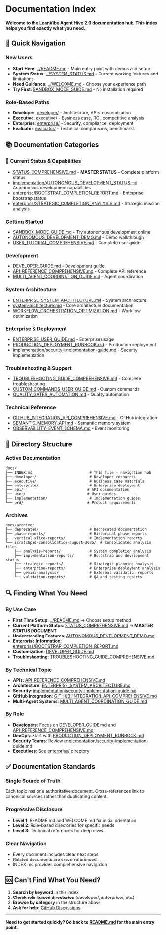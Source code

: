 # Documentation Index

**Welcome to the LeanVibe Agent Hive 2.0 documentation hub. This index helps you find exactly what you need.**

## 🚀 Quick Navigation

### New Users
- **Start Here**: [../README.md](../README.md) - Main entry point with demos and setup
- **System Status**: [../SYSTEM_STATUS.md](../SYSTEM_STATUS.md) - Current working features and limitations
- **Need Guidance**: [../WELCOME.md](../WELCOME.md) - Choose your experience path
- **Try First**: [SANDBOX_MODE_GUIDE.md](SANDBOX_MODE_GUIDE.md) - No installation required

### Role-Based Paths
- **Developer**: [developer/](developer/) - Architecture, APIs, customization
- **Executive**: [executive/](executive/) - Business case, ROI, competitive analysis  
- **Enterprise**: [enterprise/](enterprise/) - Security, compliance, deployment
- **Evaluator**: [evaluator/](evaluator/) - Technical comparisons, benchmarks

## 📚 Documentation Categories

### 🚀 Current Status & Capabilities
- [STATUS_COMPREHENSIVE.md](STATUS_COMPREHENSIVE.md) - **MASTER STATUS** - Complete platform status
- [implementation/AUTONOMOUS_DEVELOPMENT_STATUS.md](implementation/AUTONOMOUS_DEVELOPMENT_STATUS.md) - Autonomous development capabilities
- [enterprise/BOOTSTRAP_COMPLETION_REPORT.md](enterprise/BOOTSTRAP_COMPLETION_REPORT.md) - Enterprise bootstrap status
- [enterprise/STRATEGIC_COMPLETION_ANALYSIS.md](enterprise/STRATEGIC_COMPLETION_ANALYSIS.md) - Strategic mission analysis

### Getting Started
- [SANDBOX_MODE_GUIDE.md](SANDBOX_MODE_GUIDE.md) - Try autonomous development online
- [AUTONOMOUS_DEVELOPMENT_DEMO.md](AUTONOMOUS_DEVELOPMENT_DEMO.md) - Demo walkthrough
- [USER_TUTORIAL_COMPREHENSIVE.md](USER_TUTORIAL_COMPREHENSIVE.md) - Complete user guide

### Development
- [DEVELOPER_GUIDE.md](DEVELOPER_GUIDE.md) - Development guide
- [API_REFERENCE_COMPREHENSIVE.md](API_REFERENCE_COMPREHENSIVE.md) - Complete API reference
- [MULTI_AGENT_COORDINATION_GUIDE.md](MULTI_AGENT_COORDINATION_GUIDE.md) - Agent coordination

### System Architecture
- [ENTERPRISE_SYSTEM_ARCHITECTURE.md](ENTERPRISE_SYSTEM_ARCHITECTURE.md) - System architecture
- [system-architecture.md](system-architecture.md) - Core architecture documentation
- [WORKFLOW_ORCHESTRATION_OPTIMIZATION.md](WORKFLOW_ORCHESTRATION_OPTIMIZATION.md) - Workflow optimization

### Enterprise & Deployment
- [ENTERPRISE_USER_GUIDE.md](ENTERPRISE_USER_GUIDE.md) - Enterprise usage
- [PRODUCTION_DEPLOYMENT_RUNBOOK.md](PRODUCTION_DEPLOYMENT_RUNBOOK.md) - Production deployment
- [implementation/security-implementation-guide.md](implementation/security-implementation-guide.md) - Security implementation

### Troubleshooting & Support
- [TROUBLESHOOTING_GUIDE_COMPREHENSIVE.md](TROUBLESHOOTING_GUIDE_COMPREHENSIVE.md) - Complete troubleshooting
- [CUSTOM_COMMANDS_USER_GUIDE.md](CUSTOM_COMMANDS_USER_GUIDE.md) - Custom commands
- [QUALITY_GATES_AUTOMATION.md](QUALITY_GATES_AUTOMATION.md) - Quality automation

### Technical Reference
- [GITHUB_INTEGRATION_API_COMPREHENSIVE.md](GITHUB_INTEGRATION_API_COMPREHENSIVE.md) - GitHub integration
- [SEMANTIC_MEMORY_API.md](SEMANTIC_MEMORY_API.md) - Semantic memory system
- [OBSERVABILITY_EVENT_SCHEMA.md](OBSERVABILITY_EVENT_SCHEMA.md) - Event monitoring

## 📁 Directory Structure

### Active Documentation
```
docs/
├── INDEX.md                          # This file - navigation hub
├── developer/                        # Developer resources
├── executive/                        # Business case materials  
├── enterprise/                       # Enterprise deployment
├── api/                             # API documentation
├── user/                            # User guides
├── implementation/                   # Implementation guides
└── prd/                             # Product requirements
```

### Archives
```
docs/archive/
├── deprecated/                       # Deprecated documentation
├── phase-reports/                    # Historical phase reports
├── vertical-slice-reports/           # Implementation reports
└── scratchpad-consolidation-august-2025/  # Consolidated analysis files
    ├── analysis-reports/             # System completion analysis
    ├── implementation-reports/       # Bootstrap and development status
    ├── strategic-reports/            # Strategic planning analysis
    ├── enterprise-reports/           # Enterprise deployment analysis
    ├── gemini-analysis/              # External validation reports
    └── validation-reports/           # QA and testing reports
```

## 🔍 Finding What You Need

### By Use Case
- **First Time Setup**: [../README.md](../README.md) → Choose setup method
- **Current Platform Status**: [STATUS_COMPREHENSIVE.md](STATUS_COMPREHENSIVE.md) → **MASTER STATUS DOCUMENT**
- **Understanding Features**: [AUTONOMOUS_DEVELOPMENT_DEMO.md](AUTONOMOUS_DEVELOPMENT_DEMO.md)
- **Enterprise Information**: [enterprise/BOOTSTRAP_COMPLETION_REPORT.md](enterprise/BOOTSTRAP_COMPLETION_REPORT.md)
- **Customization**: [DEVELOPER_GUIDE.md](DEVELOPER_GUIDE.md)
- **Troubleshooting**: [TROUBLESHOOTING_GUIDE_COMPREHENSIVE.md](TROUBLESHOOTING_GUIDE_COMPREHENSIVE.md)

### By Technical Topic
- **APIs**: [API_REFERENCE_COMPREHENSIVE.md](API_REFERENCE_COMPREHENSIVE.md)
- **Architecture**: [ENTERPRISE_SYSTEM_ARCHITECTURE.md](ENTERPRISE_SYSTEM_ARCHITECTURE.md)
- **Security**: [implementation/security-implementation-guide.md](implementation/security-implementation-guide.md)
- **GitHub Integration**: [GITHUB_INTEGRATION_API_COMPREHENSIVE.md](GITHUB_INTEGRATION_API_COMPREHENSIVE.md)
- **Multi-Agent Systems**: [MULTI_AGENT_COORDINATION_GUIDE.md](MULTI_AGENT_COORDINATION_GUIDE.md)

### By Role
- **Developers**: Focus on [DEVELOPER_GUIDE.md](DEVELOPER_GUIDE.md) and [API_REFERENCE_COMPREHENSIVE.md](API_REFERENCE_COMPREHENSIVE.md)
- **DevOps**: Start with [PRODUCTION_DEPLOYMENT_RUNBOOK.md](PRODUCTION_DEPLOYMENT_RUNBOOK.md)
- **Security Teams**: Review [implementation/security-implementation-guide.md](implementation/security-implementation-guide.md)
- **Executives**: See [enterprise/](enterprise/) directory

## ✅ Documentation Standards

### Single Source of Truth
Each topic has one authoritative document. Cross-references link to canonical sources rather than duplicating content.

### Progressive Disclosure
- **Level 1**: README.md and WELCOME.md for initial orientation
- **Level 2**: Role-based directories for specific needs
- **Level 3**: Technical references for deep dives

### Clear Navigation
- Every document includes clear next steps
- Related documents are cross-referenced
- INDEX.md provides comprehensive navigation

## 🆘 Can't Find What You Need?

1. **Search by keyword** in this index
2. **Check role-based directories** (developer/, enterprise/, etc.)
3. **Browse by category** in the structure above
4. **Ask for help**: [GitHub Discussions](https://github.com/LeanVibe/bee-hive/discussions)

---

**Need to get started quickly? Go back to [README.md](../README.md) for the main entry point.**